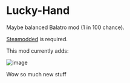 # Lucky-Hand
Maybe balanced Balatro mod (1 in 100 chance).

[Steamodded](https://github.com/Steamopollys/Steamodded/archive/refs/heads/main.zip) is required.

This mod currently adds:

![image](https://github.com/user-attachments/assets/8d317e92-0e9a-4580-b1c8-1cb24116388b)

Wow so much new stuff
